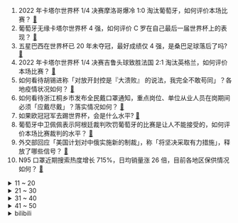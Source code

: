 1. 2022 年卡塔尔世界杯 1/4 决赛摩洛哥爆冷 1:0 淘汰葡萄牙，如何评价本场比赛？ [:link:](https://www.zhihu.com/question/571644793)
2. 葡萄牙无缘卡塔尔世界杯 4 强，如何评价 C 罗在自己最后一届世界杯上的表现？ [:link:](https://www.zhihu.com/question/571663841)
3. 五星巴西在世界杯已 20 年未夺冠，最好成绩仅 4 强，是桑巴足球落后了吗? [:link:](https://www.zhihu.com/question/571480823)
4. 2022 年卡塔尔世界杯 1/4 决赛吉鲁头球致胜法国 2:1 淘汰英格兰，如何评价本场比赛？ [:link:](https://www.zhihu.com/question/571644847)
5. 如何看待胡锡进称「对放开封控是『大溃败』 的说法，我完全不敢苟同」？各地疫情状况如何？ [:link:](https://www.zhihu.com/question/571561103)
6. 如何看待浙江桐乡市发布全民戴口罩通知，重点岗位、单位从业人员在岗期间必须「应戴尽戴」？落实情况如何？ [:link:](https://www.zhihu.com/question/571417883)
7. 如果欧冠冠军去踢世界杯，会是什么水平? [:link:](https://www.zhihu.com/question/571032431)
8. 葡萄牙中卫佩佩表示阿根廷裁判吹罚葡萄牙的比赛是让人不能接受的，如何评价本场比赛裁判的水平？ [:link:](https://www.zhihu.com/question/571664902)
9. 外交部回应「美国计划对中俄实施新的制裁」，称「将坚决采取有力措施」，释放了哪些信号？ [:link:](https://www.zhihu.com/question/571418496)
10. N95 口罩近期搜索热度增长 715%，日均销量涨 26 倍，目前各地区保供情况如何？ [:link:](https://www.zhihu.com/question/571440678)
<details>
<summary>11 ~ 20</summary>

11. 如何评价国产动画《三体》第一季第二集? [:link:](https://www.zhihu.com/question/571594511)
12. 美国政府正式发起反垄断诉讼，阻止微软收购动视暴雪，微软总裁回应称对获胜充满信心，此事或将如何进展？ [:link:](https://www.zhihu.com/question/571325304)
13. 如果与新冠阳性人员擦肩而过，戴口罩和不戴口罩区别到底有多大？个人防护有哪些注意事项？ [:link:](https://www.zhihu.com/question/570483700)
14. 葡萄牙不敌摩洛哥，本场比赛如果让 C 罗首发，葡萄牙晋级的可能是不是更大？ [:link:](https://www.zhihu.com/question/571663945)
15. 如何看待合肥开启「二手房互换」服务新模式？此举会给当地房地产市场带来哪些影响？ [:link:](https://www.zhihu.com/question/571219664)
16. 如何看待《英雄联盟》新版本心之钢的削弱? [:link:](https://www.zhihu.com/question/571154725)
17. 媒体报道抗原自测盒供不应求，无现货甚至一天一价，专家称短期需求放大，抢购潮恐难持续，哪些信息值得关注？ [:link:](https://www.zhihu.com/question/571604765)
18. 钟南山团队测算，预计广州三月中上旬进入平稳阶段，乐观估计明年上半年恢复到疫情前状态，哪些信息值得关注？ [:link:](https://www.zhihu.com/question/571630531)
19. 黄桃罐头能治病吗？为什么这么多人说吃了桃罐头病就好了？ [:link:](https://www.zhihu.com/question/28624369)
20. 这届世界杯感觉谁能夺冠？ [:link:](https://www.zhihu.com/question/568963259)
</details>
<details>
<summary>21 ~ 30</summary>

21. 中国斯诺克 6 人涉嫌操纵比赛，梁文博鲁宁等人已被官方禁赛，具体情况如何？若属实他们还将受哪些处罚？ [:link:](https://www.zhihu.com/question/571578838)
22. 《县委大院》第 5-6 集拍得怎么样？有哪些值得关注的剧情点？ [:link:](https://www.zhihu.com/question/571446872)
23. knight 与 Ruler 加盟，2023 赛季的 JDG 纸面实力能排联赛第几？ [:link:](https://www.zhihu.com/question/571433443)
24. 你觉得艺考是个捷径吗？ [:link:](https://www.zhihu.com/question/568755929)
25. 长大的我们，为什么越来越不快乐？ [:link:](https://www.zhihu.com/question/569036057)
26. 冬天更应该吃什么样的冰淇淋？ [:link:](https://www.zhihu.com/question/571424720)
27. 《一人之下5》上线首更两集，对于这部国漫你有什么想说的？ [:link:](https://www.zhihu.com/question/571410406)
28. 普京称当前世界出现新尖锐挑战，多极世界秩序轮廓在形成，亚非拉正成为新的发展中心，如何解读？ [:link:](https://www.zhihu.com/question/571442267)
29. 春节送奶粉给家人长辈，大家觉得合不合适？ [:link:](https://www.zhihu.com/question/571451665)
30. 你有哪些没告诉过别人的神操作？ [:link:](https://www.zhihu.com/question/62737056)
</details>
<details>
<summary>31 ~ 40</summary>

31. 如何评价韩剧《财阀家的小儿子》第 9 集？ [:link:](https://www.zhihu.com/question/571520660)
32. 炖鱼汤用什么鱼最好？ [:link:](https://www.zhihu.com/question/304212745)
33. 英国暴发 A 型链球菌疫情，已造成 16 人死亡，多数为儿童和未成年人，哪些信息值得关注？ [:link:](https://www.zhihu.com/question/571593947)
34. 荷兰队主帅范加尔确认自己将离任，如何评价他在荷兰队的第三段执教生涯？ [:link:](https://www.zhihu.com/question/571537053)
35. 计算化学中，为什么HOMO要画在LUMO的下面，不是能量越高在上面吗？ [:link:](https://www.zhihu.com/question/515908445)
36. 2 场淘汰赛扑出 4 个点球，利瓦科维奇会不会是卡塔尔世界杯金手套奖的得主？ [:link:](https://www.zhihu.com/question/571478393)
37. 为什么很多人重刷《甄嬛传》的时候会跳过甘露寺那几集？ [:link:](https://www.zhihu.com/question/331541064)
38. 是什么原因让你坚持使用半画幅相机而不升级全画幅？ [:link:](https://www.zhihu.com/question/511651034)
39. 如何评价 2022 年 12 月英语六级考试难度？ [:link:](https://www.zhihu.com/question/571625388)
40. 英格兰不敌法国无缘半决赛，如何评价英格兰在卡塔尔世界杯的表现？ [:link:](https://www.zhihu.com/question/571670405)
</details>
<details>
<summary>41 ~ 50</summary>

41. 西班牙、葡萄牙相继被摩洛哥淘汰，巴西出局，技术流足球走到尽头了吗？足球会不会又回到拼身体的时代？ [:link:](https://www.zhihu.com/question/571664770)
42. 如何看待李清照的一生？ [:link:](https://www.zhihu.com/question/270472085)
43. 钟南山称发热患者可先在家做抗原检测，如持续发热再去医院，少数人或是新冠流感双重感染，双重感染如何治疗？ [:link:](https://www.zhihu.com/question/571587680)
44. 专家称未来两三个月或将是感染高峰期，「做好患者分流」非常重要，如何看待？怎样分配有限的医疗资源？ [:link:](https://www.zhihu.com/question/571622192)
45. 新的一年你有哪些旅行计划，第一站的目的地可能会是哪儿？ [:link:](https://www.zhihu.com/question/571158500)
46. 养猫会越养越多是为什么？ [:link:](https://www.zhihu.com/question/563697432)
47. 美国对华钢铝加征关税被认定违反世贸规则，世贸组织表示其主张「毫无道理可言」，哪些信息值得关注？ [:link:](https://www.zhihu.com/question/571560452)
48. 颜强和董方卓都认为莫德里奇是本届世界杯最强中场，你认同吗？莫德里奇强在哪？ [:link:](https://www.zhihu.com/question/571636408)
49. 黑洞内部是什么样的？ [:link:](https://www.zhihu.com/question/554667782)
50. 随着物联网技术跃迁，我们这代人会拥有一个什么样的万物互联世界？ [:link:](https://www.zhihu.com/question/565561119)
</details><details>
<summary>bilibili</summary>

1. 花7天做一块肉！进来感受什么叫放纵！ [:link:](//www.bilibili.com/video/BV1QV4y1A78n)
2. 网红界的一股清流，一个纯粹的人，一个行动的巨人 [:link:](//www.bilibili.com/video/BV1cv4y1R7Mf)
3. 大制作！这一季我们豁出去了！！！ [:link:](//www.bilibili.com/video/BV128411G7by)
4. TGA2022《原神》参选视频 [:link:](//www.bilibili.com/video/BV1uD4y1a7pt)
5. “2022年都快结束了，不会还有人喜欢看传统鬼畜吧” [:link:](//www.bilibili.com/video/BV1Be411A7hm)
6. 【装机教程】全网最好的装机教程，没有之一 [:link:](//www.bilibili.com/video/BV1BG4y137mG)
7. 我求婚啦！ [:link:](//www.bilibili.com/video/BV16e4y1u7dh)
8. 这是一只在求婚现场社死的白头海雕 [:link:](//www.bilibili.com/video/BV18P4y1Q7m9)
9. 当我穿上老婆婆的衣服去奶奶家，最后笑的站不来了 [:link:](//www.bilibili.com/video/BV1kP411M7fv)
10. 绝了！冬天必吃【肥牛虾滑响铃卷】非常的哇塞！ [:link:](//www.bilibili.com/video/BV11e411A7av)
<details>
<summary>11 ~ 20</summary>

11. 来，散兵，战个痛快！ [:link:](//www.bilibili.com/video/BV1B84y167dZ)
12. 《明日方舟》SideStory「照我以火」活动宣传PV [:link:](//www.bilibili.com/video/BV1MR4y1C7QW)
13. 这精神状态还能上街？ [:link:](//www.bilibili.com/video/BV1cD4y1a762)
14. 【原神】看好了！散兵的全新玩法！ [:link:](//www.bilibili.com/video/BV1t24y1Q7fV)
15. 传说中的淡水鱼翅做一碗就要耗费上百个鱼头？这吃法也太离谱了吧？ [:link:](//www.bilibili.com/video/BV1TM411z7Xm)
16. 今天还是在拍摄间里抓到什么拍什么... [:link:](//www.bilibili.com/video/BV1Fv4y1d7Kr)
17. 和罗马教廷互掐的CP粉是什么组织？【神奇组织3】 [:link:](//www.bilibili.com/video/BV1We4y1T7Rn)
18. 【半佛】三体之后，刘慈欣又整了什么活？ [:link:](//www.bilibili.com/video/BV1GG411M7yA)
19. 《三体》动画片尾主题曲《面壁者》正式公开！动画12月10日11:00开播 [:link:](//www.bilibili.com/video/BV1Hd4y1s7iW)
20. 给艺术家当狗太难了 [:link:](//www.bilibili.com/video/BV1Z44y1m7h9)
</details>
<details>
<summary>21 ~ 30</summary>

21. 拍卖级别的超大野生大黄鱼，号称海中金条，破纪录试吃啊 [:link:](//www.bilibili.com/video/BV1TD4y1e7Vq)
22. 在家做了100斤猪肉脯，我发现了市场上卖几十块和几百块的区别！ [:link:](//www.bilibili.com/video/BV12D4y1h74S)
23. “我知道是你在另一个世界的呼喊.” [:link:](//www.bilibili.com/video/BV1LP411K7Ru)
24. 《一人之下》IP新游首曝实机PV [:link:](//www.bilibili.com/video/BV1Qd4y1s7vK)
25. 这街舞也太夸张了吧 超强技巧动作 [:link:](//www.bilibili.com/video/BV1ee4y1u7Si)
26. 开上一家女仆店能赚钱吗？最大的问题还是找女仆来上班 [:link:](//www.bilibili.com/video/BV1s44y1S7TL)
27. 延吉.服务大楼 冷面 厨子探店¥194 [:link:](//www.bilibili.com/video/BV1Ag411p7pB)
28. 我被造黄谣后 “火遍全网” [:link:](//www.bilibili.com/video/BV1KV4y1N7Pf)
29. 太可怕了，旅游七天老了十岁！！ [:link:](//www.bilibili.com/video/BV1XG411T7S5)
30. 现在的梗vs以前的梗 [:link:](//www.bilibili.com/video/BV12W4y1g7zh)
</details>
<details>
<summary>31 ~ 40</summary>

31. (世界杯）好一条“夺命香鸡腿”！我这是少林的“大力金刚腿“！ [:link:](//www.bilibili.com/video/BV1tP411K7za)
32. 课 堂 请 勿 对 对 子【后宫篇】 ！！！ [:link:](//www.bilibili.com/video/BV1wR4y1y7uC)
33. 科普一下：蜂蜜没有办法辨别真假？ [:link:](//www.bilibili.com/video/BV1kg411J7ah)
34. 我上环了，但不是为了避孕！我的上环全过程分享。 [:link:](//www.bilibili.com/video/BV1mG411N7ME)
35. 希望这届的粉丝耗子尾汁儿 [:link:](//www.bilibili.com/video/BV1ge411P7YJ)
36. 年度最佳游戏！【艾尔登法环】103分钟电影剪辑版 | 耗时500小时对话万字整理 | 电影运镜 | 精华剪辑 | Hires无损音轨 | [:link:](//www.bilibili.com/video/BV1884y167C5)
37. 刘慈欣《三体》动画开播演讲，对人类发出究极灵魂拷问！！！ [:link:](//www.bilibili.com/video/BV1vK41197kj)
38. ⚡One a big oh one a a⚡ [:link:](//www.bilibili.com/video/BV1KP411K79P)
39. 【传染病简史2】梅毒：千变万化，伪装成诸多疾病的花柳病 [:link:](//www.bilibili.com/video/BV1de411A7Lx)
40. 首发超强牌组！高胜率召唤流老六~超细对局教学！进阶大师必看~高上限、高细节！【原神七圣召唤】 [:link:](//www.bilibili.com/video/BV1KW4y1g79t)
</details>
<details>
<summary>41 ~ 50</summary>

41. 把兄弟的零食换成外网爆火的酸黄瓜糖！把他酸到差点变异！！？ [:link:](//www.bilibili.com/video/BV14G4y1379J)
42. 都什么年代，谁还当传统天蓬元帅？！！ [:link:](//www.bilibili.com/video/BV1AG411M7Nq)
43. 十元贫穷料理再升级，十道大餐让你月底不再勒腰带 [:link:](//www.bilibili.com/video/BV1e24y1Q7mT)
44. 梦幻联动！撒贝宁 何同学体验当摄影师的一天 [:link:](//www.bilibili.com/video/BV1x24y1Q7YB)
45. 【宝宝视角】为什么孩子的脾气可以这么好啊！ [:link:](//www.bilibili.com/video/BV1xd4y1s7r9)
46. 看完这个视频，你也能开一家毛利90%的网红店【凭啥这么贵46-椰子不语】 [:link:](//www.bilibili.com/video/BV1514y1K7tw)
47. 【warma】来唱大家送我的歌！《夏天幻游日记》 [:link:](//www.bilibili.com/video/BV18D4y1Y7o6)
48. 如何找到适合自己的握笔姿势 [:link:](//www.bilibili.com/video/BV1KP411T787)
49. 【手残联萌】8周年特别节目 [:link:](//www.bilibili.com/video/BV1a24y1Q7Hb)
50. 大学生如何在宿舍拍出《奔跑吧兄弟》最终季 [:link:](//www.bilibili.com/video/BV1bR4y1C7pi)
</details>
<details>
<summary>51 ~ 60</summary>

51. 【TF家族】《2 Sides》——Chapter.0203《异乡人/You’ll never know me》video record.【TF家族-张极】 [:link:](//www.bilibili.com/video/BV1tG411T7qB)
52. 【全程离谱】2022年度沙雕新闻之王！ [:link:](//www.bilibili.com/video/BV1JM411z75B)
53. 放大107倍！广播级摄影机和电影机有什么不同？ [:link:](//www.bilibili.com/video/BV1fW4y1u7Eb)
54. 用B站评论训练出的AI和杀猪盘聊天，骗子竟给我转钱【图灵计划05】 [:link:](//www.bilibili.com/video/BV1qD4y1h7io)
55. 这就是流浪者的极致！就凭你也敢直视我？！ [:link:](//www.bilibili.com/video/BV1MP4y1X7h5)
56. 全 员 嘟↗咕↘哒 化 [:link:](//www.bilibili.com/video/BV1nd4y1s7qG)
57. 李小龙唯一 一次实战录像【全程高能】 [:link:](//www.bilibili.com/video/BV1PM411z7wz)
58. 我敢说，你第一次见这样的辣子鸡和毛血旺！小伙直呼过瘾！ [:link:](//www.bilibili.com/video/BV1y24y1k7Du)
59. 《猫 立 猪 群》 [:link:](//www.bilibili.com/video/BV1ke4y1u7ba)
60. 【才浅手工】三体水滴在家造！巧妙方法有手就行，一起抵御三体人的进攻！ [:link:](//www.bilibili.com/video/BV1oe411A7bn)
</details>
<details>
<summary>61 ~ 70</summary>

61. 我唯一不后悔的就是认识你 [:link:](//www.bilibili.com/video/BV1a24y1Q7fc)
62. 心态大崩！出国一个月，回来儿子竟然不理我了？ [:link:](//www.bilibili.com/video/BV1ke4y1u755)
63. 能防身的单兵武器——俄罗斯大列巴，毛子哥手把手教你在家做 [:link:](//www.bilibili.com/video/BV1fD4y1Y7NN)
64. 《用流浪者跑图五分钟，我被骂了两小时》——散兵：无不良引导，单纯的嘴臭 [:link:](//www.bilibili.com/video/BV1cv4y1R73k)
65. 你好邻居2：时隔三年，再调查老王家的真相，结局让人咋舌！ [:link:](//www.bilibili.com/video/BV1qP4y1Q71L)
66. 鲱 鱼 罐 头 天 花 板 [:link:](//www.bilibili.com/video/BV1MP4y1X7rF)
67. 古法制炭，帅小伙花费整整20天，真的能成功吗？ [:link:](//www.bilibili.com/video/BV1D24y1k7vF)
68. 一脚踏四国，中国最牛县城！美女如云却从不外嫁！ [:link:](//www.bilibili.com/video/BV1WG4y1V777)
69. 二次元的小心思动作教学 [:link:](//www.bilibili.com/video/BV1FD4y1e7DM)
70. 当老师让交体育课作业…… [:link:](//www.bilibili.com/video/BV1Xg411H7pU)
</details>
<details>
<summary>71 ~ 80</summary>

71. 默契安全防护，酒店优雅入住 [:link:](//www.bilibili.com/video/BV1h44y1S7oo)
72. 教你养一只加菲猫！ [:link:](//www.bilibili.com/video/BV1Gv4y1R779)
73. 臣  妾  会  忍  术 [:link:](//www.bilibili.com/video/BV1YR4y1C7ef)
74. 眼看女儿被恶魔融合，你会选择？这款反套路游戏暗藏玄机 [:link:](//www.bilibili.com/video/BV1MM411z7qA)
75. 恭喜鹰眼喜提双飞 [:link:](//www.bilibili.com/video/BV1Xd4y1s7qJ)
76. 吃毒蘑菇真的能见小人吗？耗时六个月拍下蘑菇的生长和繁殖 [:link:](//www.bilibili.com/video/BV12e4y1T7Pa)
77. 【阿斗】最烧钱最难拍的战争场面，单集制作超1000万美元！美剧史诗巨作《权力的游戏》第23期 [:link:](//www.bilibili.com/video/BV1QW4y1g7Vw)
78. 童年噩梦成真了！托马斯小火车疯狂追杀我！ [:link:](//www.bilibili.com/video/BV1HD4y1a7cP)
79. 【自习】：“你除了学习，是啥都干啊” [:link:](//www.bilibili.com/video/BV1584y1r7tB)
80. 疯了！带女友在1000多一晚的豪华森林酒店过夜...却让她一整晚拼积木？ [:link:](//www.bilibili.com/video/BV1Ce411A722)
</details>
<details>
<summary>81 ~ 90</summary>

81. 今天大家来讲故事好不好！！！ [:link:](//www.bilibili.com/video/BV1rW4y1g7x5)
82. 勇者：石中剑也没那么难拔嘛... [:link:](//www.bilibili.com/video/BV1p14y1K7Wk)
83. 《暖暖与美梦神》先导片发布，与暖暖一起梦境冒险。 [:link:](//www.bilibili.com/video/BV12g411J7Hs)
84. 老婆好像在和我玩一种很新的东西？！ [:link:](//www.bilibili.com/video/BV1TP4y1X7uz)
85. 流浪者：我的痛楚你们懂吗啊啊啊！！！ [:link:](//www.bilibili.com/video/BV1aK41197Go)
86. 我算出了电锯人的转速有多快！b站第一人 [:link:](//www.bilibili.com/video/BV1684y167aL)
87. 【完结】《小火车查尔斯》毁童年的恐怖游戏！会吃人的嗜血小火车 [:link:](//www.bilibili.com/video/BV1y24y1Q7L8)
88. 你们要的《巴啦啦小魔仙》改古风，这次是李白专场！ [:link:](//www.bilibili.com/video/BV1g84y1t7tC)
89. 被外甥骗去野外生活了5天。我居然成功了！ [:link:](//www.bilibili.com/video/BV1o14y1K7To)
90. 区区致命伤而已【原神】 [:link:](//www.bilibili.com/video/BV1d24y1Q7U7)
</details>
<details>
<summary>91 ~ 100</summary>

91. 林小北云顶之弈：手把手教你S8，2套阵容上钻石！LOL云顶S8 小天才95 超级英雄赌寒冰 云顶S8上分套路阵容教学！怪兽来袭！金铲铲怪兽入侵！【114期】 [:link:](//www.bilibili.com/video/BV1qg411H7EQ)
92. 当年看不起我的人请看这幅画 [:link:](//www.bilibili.com/video/BV1fD4y1h7qM)
93. 我的爱炫人生 [:link:](//www.bilibili.com/video/BV19e4y1u7gY)
94. 【张远x赵怀真】英雄主打歌《此身》PV——看怀真云缨青梅竹马日常 [:link:](//www.bilibili.com/video/BV1R24y1Q7Cm)
95. 导演拍的真大胆，敢在死刑现场叫“停”，难得一见的国产电影！《透析》 [:link:](//www.bilibili.com/video/BV1aG4y137Dp)
96. 《被这个世界杯主题曲笑死》 [:link:](//www.bilibili.com/video/BV1q84y167MB)
97. 《校园厂公》：先斩后奏，老师特许。这就是西厂！ [:link:](//www.bilibili.com/video/BV1av4y1R77V)
98. 谁是杀手？！！ [:link:](//www.bilibili.com/video/BV1Dv4y1R7tn)
99. 杭州游轮自助餐，海鲜居然差点意思？ [:link:](//www.bilibili.com/video/BV138411L7zV)
100. 《 真 的 狠 》 [:link:](//www.bilibili.com/video/BV1iM411z7d1)
</details></details>